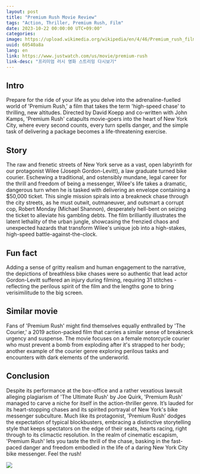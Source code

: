 ```yaml
---
layout: post
title: "Premium Rush Movie Review"
tags: "Action, Thriller, Premium Rush, Film"
date: 2023-10-22 00:00:00 UTC+09:00"
categories: 
image: https://upload.wikimedia.org/wikipedia/en/4/46/Premium_rush_film.jpg
uuid: 60540a8a
lang: en
link: https://www.justwatch.com/us/movie/premium-rush
link-desc: "프리미엄 러시 영화 스트리밍 다시보기"
---
```


## Intro
Prepare for the ride of your life as you delve into the adrenaline-fuelled world of 'Premium Rush,' a film that takes the term 'high-speed chase' to thrilling, new altitudes. Directed by David Koepp and co-written with John Kamps, 'Premium Rush' catapults movie-goers into the heart of New York City, where every second counts, every turn spells danger, and the simple task of delivering a package becomes a life-threatening exercise.


## Story
The raw and frenetic streets of New York serve as a vast, open labyrinth for our protagonist Wilee (Joseph Gordon-Levitt), a law graduate turned bike courier. Eschewing a traditional, and ostensibly mundane, legal career for the thrill and freedom of being a messenger, Wilee's life takes a dramatic, dangerous turn when he is tasked with delivering an envelope containing a $50,000 ticket. This single mission spirals into a breakneck chase through the city streets, as he must outwit, outmaneuver, and outsmart a corrupt cop, Robert Monday (Michael Shannon), desperately hell-bent on seizing the ticket to alleviate his gambling debts. The film brilliantly illustrates the latent lethality of the urban jungle, showcasing the frenzied chaos and unexpected hazards that transform Wilee's unique job into a high-stakes, high-speed battle-against-the-clock.


## Fun fact
Adding a sense of gritty realism and human engagement to the narrative, the depictions of breathless bike chases were so authentic that lead actor Gordon-Levitt suffered an injury during filming, requiring 31 stitches - reflecting the perilous spirit of the film and the lengths gone to bring verisimilitude to the big screen.


## Similar movie
Fans of 'Premium Rush' might find themselves equally enthralled by 'The Courier,' a 2019 action-packed film that carries a similar sense of breakneck urgency and suspense. The movie focuses on a female motorcycle courier who must prevent a bomb from exploding after it's strapped to her body; another example of the courier genre exploring perilous tasks and encounters with dark elements of the underworld.


## Conclusion
Despite its performance at the box-office and a rather vexatious lawsuit alleging plagiarism of 'The Ultimate Rush' by Joe Quirk, 'Premium Rush' managed to carve a niche for itself in the action-thriller genre. It’s lauded for its heart-stopping chases and its spirited portrayal of New York's bike messenger subculture. Much like its protagonist, 'Premium Rush' dodges the expectation of typical blockbusters, embracing a distinctive storytelling style that keeps spectators on the edge of their seats, hearts racing, right through to its climactic resolution. In the realm of cinematic escapism, 'Premium Rush' lets you taste the thrill of the chase, basking in the fast-paced danger and freedom embodied in the life of a daring New York City bike messenger. Feel the rush!


![](https://www.sonypictures.com/sites/default/files/styles/max_560x840/public/chameleon/title-movie/245647_PREMIUM%20RUSH_1400x2100%20%20UV_Eng_1.jpg?itok=3-ToH7Kk)